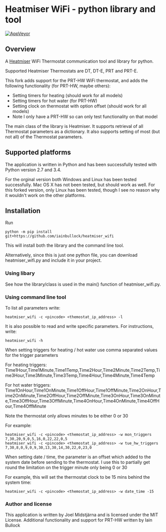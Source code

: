 # Heatmiser WiFi - python library and tool
[![AppVeyor](https://ci.appveyor.com/api/projects/status/github/midstar/heatmiser_wifi?svg=true)](https://ci.appveyor.com/api/projects/status/github/midstar/heatmiser_wifi)

## Overview
A [Heatmiser](http://www.heatmiser.com/) WiFi Thermostat communication tool and library for python.

Supported Heatmiser Thermostats are DT, DT-E, PRT and PRT-E.

This fork adds support for the PRT-HW WiFi thermostat, and adds the following functionality (for PRT-HW, maybe others):
* Setting timers for heating (should work for all models)
* Setting timers for hot water (for PRT-HW)
* Setting clock on thermostat with option offset (should work for all models)
* Note I only have a PRT-HW so can only test functionality on that model

The main class of the library is Heatmiser. It supports retrieval of all Thermostat parameters as a dictionary. It also supports setting of most (but not all) of the Thermostat parameters. 

## Supported platforms
The application is written in Python and has been successfully tested with Python version 2.7 and 3.4.

For the orginal version both Windows and Linux has been tested successfully. Mac OS X has not been tested, but should work as well. For this forked version, only Linux has been tested, though I see no reason why it wouldn't work on the other platforms.

## Installation
Run 

    python -m pip install git+https://github.com/iainbullock/heatmiser_wifi

This will install both the library and the command line tool.

Alternatively, since this is just one python file, you can download heatmiser_wifi.py and include it in your project.
  
### Using libary

See how the library/class is used in the main() function of heatmiser_wifi.py.

### Using command line tool

To list all parameters write:

    heatmiser_wifi -c <pincode> <themostat_ip_address> -l 

It is also possible to read and write specific parameters. For instructions, write:

    heatmiser_wifi -h

When setting triggers for heating / hot water use comma separated values for the trigger parameters

For heating triggers: Time1Hour,Time1Minute,Time1Temp,Time2Hour,Time2Minute,Time2Temp,Time3Hour,Time3Minute,Time3Temp,Time4Hour,Time4Minute,Time4Temp

For hot water triggers: Time1OnHour,Time1OnMinute,Time1OffHour,Time1OffMinute,Time2OnHour,Time2OnMinute,Time2OffHour,Time2OffMinute,Time3OnHour,Time3OnMinute,Time3OffHour,Time3OffMinute,Time4OnHour,Time4OnMinute,Time4OffHour,Time4OffMinute

Note the thermostat only allows minutes to be either 0 or 30

For example:
    
    heatmiser_wifi -c <pincode> <themostat_ip_address> -w mon_triggers 7,30,20,9,0,5,16,0,22,22,0,5
    heatmiser_wifi -c <pincode> <themostat_ip_address> -w tue_hw_triggers 7,30,8,0,9,0,9,30,13,30,14,30,22,0,23,0

When setting date / time, the parameter is an offset which added to the system date before sending to the thermostat. I use this to partially get round the limitation on the trigger minute only being 0 or 30

For example, this will set the thermostat clock to be 15 mins behind the system time:

    heatmiser_wifi -c <pincode> <themostat_ip_address> -w date_time -15

### Author and license
This application is written by Joel Midstjärna and is licensed under the MIT License. Additional functionality and support for PRT-HW written by Iain Bullock
